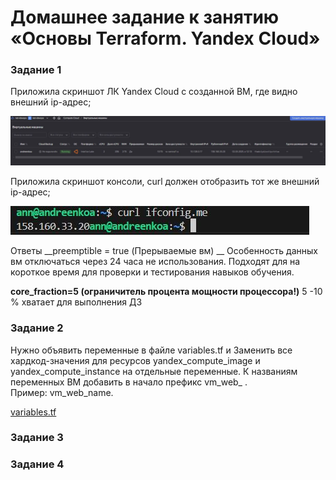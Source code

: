 # Домашнее задание к занятию «Основы Terraform. Yandex Cloud»

### Задание 1
Приложила скриншот ЛК Yandex Cloud с созданной ВМ, где видно внешний ip-адрес;

![скриншот ЛК Yandex Cloud](img/ip.JPG)

Приложила скриншот консоли, curl должен отобразить тот же внешний ip-адрес;

![curl](img/ter.JPG)

Ответы
__preemptible = true (Прерываемые вм) __
Особенность данных вм отключаться через 24 часа не использования. Подходят для на короткое время для проверки и тестирования навыков обучения.

__core_fraction=5 (ограничитель процента мощности процессора!)__
5 -10 % хватает для выполнения ДЗ

### Задание 2


Нужно объявить переменные в файле variables.tf и Заменить все хардкод-значения для ресурсов yandex_compute_image и yandex_compute_instance на отдельные переменные. К названиям переменных ВМ добавить в начало префикс vm_web_ .  
Пример: vm_web_name.

[variables.tf](https://github.com/AnyaAndreenko/ter-homeworks/blob/main/02/src/variables.tf)

### Задание 3


### Задание 4
